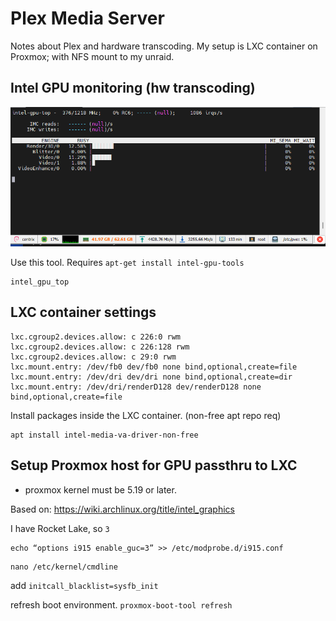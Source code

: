 # Plex Media Server 

Notes about Plex and hardware transcoding. My setup is LXC container on Proxmox; with NFS mount to my unraid.

## Intel GPU monitoring (hw transcoding)
![Alt text](img\intel-gpu-top.png?raw=true "intel_gpu_top")

Use this tool. Requires `apt-get install intel-gpu-tools`
```
intel_gpu_top
```

## LXC container settings

```
lxc.cgroup2.devices.allow: c 226:0 rwm
lxc.cgroup2.devices.allow: c 226:128 rwm
lxc.cgroup2.devices.allow: c 29:0 rwm
lxc.mount.entry: /dev/fb0 dev/fb0 none bind,optional,create=file
lxc.mount.entry: /dev/dri dev/dri none bind,optional,create=dir
lxc.mount.entry: /dev/dri/renderD128 dev/renderD128 none bind,optional,create=file
```

Install packages inside the LXC container. (non-free apt repo req)

```
apt install intel-media-va-driver-non-free
```

## Setup Proxmox host for GPU passthru to LXC

- proxmox kernel must be 5.19 or later.

Based on: https://wiki.archlinux.org/title/intel_graphics

I have Rocket Lake, so `3`

```
echo “options i915 enable_guc=3” >> /etc/modprobe.d/i915.conf
```

```
nano /etc/kernel/cmdline
```
add `initcall_blacklist=sysfb_init`

refresh boot environment. `proxmox-boot-tool refresh`
